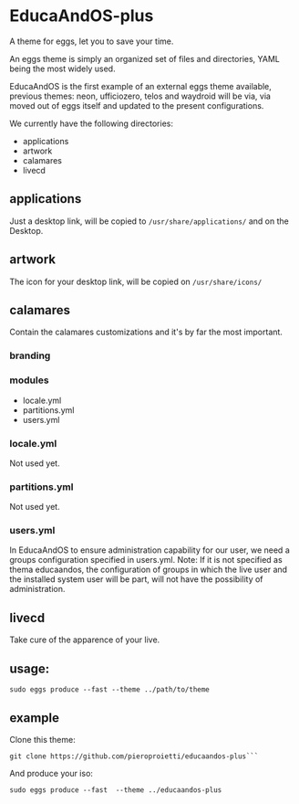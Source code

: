 # EducaAndOS-plus

A theme for eggs, let you to save your time.

An eggs theme is simply an organized set of files and directories, YAML being the most widely used.

EducaAndOS is the first example of an external eggs theme available, previous themes: neon, ufficiozero, telos and waydroid will be via, via moved out of eggs itself and updated to the present configurations.

We currently have the following directories:
* applications
* artwork
* calamares
* livecd

## applications
Just a desktop link, will be copied to ```/usr/share/applications/``` and on the Desktop.

## artwork
The icon for your desktop link, will be copied on ```/usr/share/icons/```

## calamares
Contain the calamares customizations and it's by far the most important.

### branding

### modules
* locale.yml
* partitions.yml
* users.yml

### locale.yml
Not used yet.

### partitions.yml
Not used yet.

### users.yml
In EducaAndOS to ensure administration capability for our user, we need a groups configuration specified in users.yml. Note: If it is not specified as thema educaandos, the configuration of groups in which the live user and the installed system user will be part, will not have the possibility of administration.


## livecd
Take cure of the apparence of your live.

## usage:

```
sudo eggs produce --fast --theme ../path/to/theme
```
## example

Clone this theme:

```
git clone https://github.com/pieroproietti/educaandos-plus```
```

And produce your iso:

```
sudo eggs produce --fast  --theme ../educaandos-plus
```